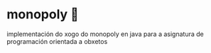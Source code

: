 # monopoly 🏡

implementación do xogo do monopoly en java para a asignatura de programación orientada a obxetos